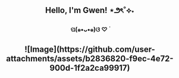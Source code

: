 <h2 align="center">Hello, I'm Gwen! ⋆౨ৎ˚⟡˖  </h2>
<h3 align="center">ପ(๑•ᴗ•๑)ଓ ♡ ࣪</h3>
<h2 align="center"> ![Image](https://github.com/user-attachments/assets/b2836820-f9ec-4e72-900d-1f2a2ca99917)</h2>

